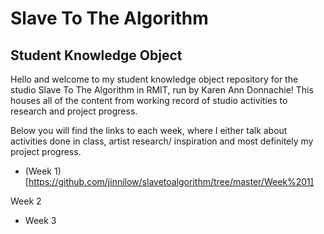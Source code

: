 # Slave To The Algorithm 

## Student Knowledge Object

Hello and welcome to my student knowledge object repository for the studio Slave To The Algorithm in RMIT, run by Karen Ann Donnachie! This houses all of the content from working record of studio activities to research and project progress.

Below you will find the links to each week, where I either talk about activities done in class, artist research/ inspiration and most definitely my project progress.

* (Week 1)[https://github.com/jinnilow/slavetoalgorithm/tree/master/Week%201]

 Week 2

* Week 3
